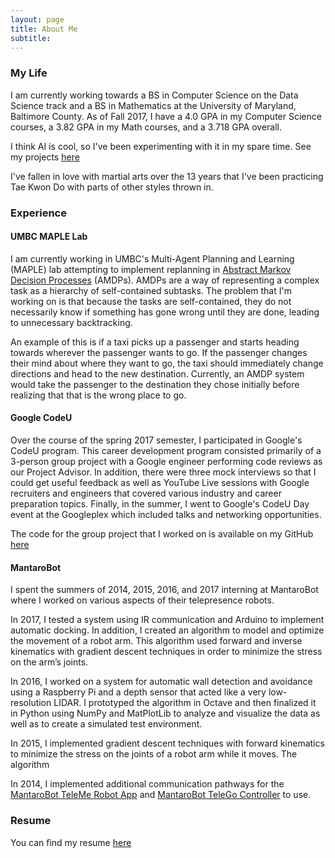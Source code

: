 ```yaml
---
layout: page
title: About Me
subtitle: 
---
```

### My Life
I am currently working towards a BS in Computer Science on the Data Science track and a BS in Mathematics at the University of Maryland, Baltimore County. As of Fall 2017, I have a 4.0 GPA in my Computer Science courses, a 3.82 GPA in my Math courses, and a 3.718 GPA overall.

I think AI is cool, so I've been experimenting with it in my spare time. 
See my projects <a href="https://cqdinh.github.io/projects#AI">here</a>

I've fallen in love with martial arts over the 13 years that I've been practicing Tae Kwon Do with parts of other styles thrown in.

### Experience
#### UMBC MAPLE Lab
I am currently working in UMBC's Multi-Agent Planning and Learning (MAPLE) lab attempting to implement replanning in <a href="http://h2r.cs.brown.edu/wp-content/uploads/2016/05/gopalan16.pdf">Abstract Markov Decision Processes</a> (AMDPs). AMDPs are a way of representing a complex task as a hierarchy of self-contained subtasks. The problem that I'm working on is that because the tasks are self-contained, they do not necessarily know if something has gone wrong until they are done, leading to unnecessary backtracking. 

An example of this is if a taxi picks up a passenger and starts heading towards wherever the passenger wants to go. If the passenger changes their mind about where they want to go, the taxi should immediately change directions and head to the new destination. Currently, an AMDP system would take the passenger to the destination they chose initially before realizing that that is the wrong place to go.
#### Google CodeU
Over the course of the spring 2017 semester, I participated in Google's CodeU program. This career development program consisted primarily of a 3-person group project with a Google engineer performing code reviews as our Project Advisor. In addition, there were three mock interviews so that I could get useful feedback as well as YouTube Live sessions with Google recruiters and engineers that covered various industry and career preparation topics. Finally, in the summer, I went to Google's CodeU Day event at the Googleplex which included talks and networking opportunities.

The code for the group project that I worked on is available on my GitHub <a href="https://github.com/cqdinh/codeu_project_2017">here</a>

#### MantaroBot
I spent the summers of 2014, 2015, 2016, and 2017 interning at MantaroBot where I worked on various aspects of their telepresence robots.

In 2017, I tested a system using IR communication and Arduino to implement automatic docking. In addition, I created an algorithm to model and optimize the movement of a robot arm. This algorithm used forward and inverse kinematics with gradient descent techniques in order to minimize the stress on the arm’s joints.

In 2016, I worked on a system for automatic wall detection and avoidance using a Raspberry Pi and a depth sensor that acted like a very low-resolution LIDAR. I prototyped the algorithm in Octave and then finalized it in Python using NumPy and MatPlotLib to analyze and visualize the data as well as to create a simulated test environment.

In 2015, I implemented gradient descent techniques with forward kinematics to minimize the stress on the joints of a robot arm while it moves. The algorithm 

In 2014, I implemented additional communication pathways for the <a href="https://play.google.com/store/apps/details?id=com.mantaro.telemerobotappv3">MantaroBot TeleMe Robot App</a> and <a href="http://www.mantarobot.com/telego/">MantaroBot TeleGo Controller</a> to use.

### Resume
You can find my resume <a href="https://docs.google.com/document/d/1N6KsvcgXXpLtOHQEiWoUOEmxcwL2WMsA6WoeZeZ3TKM/edit?usp=sharing">here</a>
